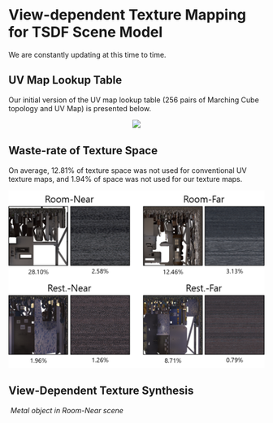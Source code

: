 # View-dependent Texture Mapping for TSDF Scene Model

We are constantly updating at this time to time.

## UV Map Lookup Table

Our initial version of the UV map lookup table (256 pairs of Marching Cube topology and UV Map) is presented below.

<p align="center">
  <img src="images/mcuvlut.png" width=700 />
</p>

## Waste-rate of Texture Space

On average, 12.81% of texture space was not used for conventional UV texture maps, and 1.94% of space was not used for our texture maps.

<p align="center">
  <img src="images/wasteratio.png" width=700 />
</p>

## View-Dependent Texture Synthesis

<p>
    <img src="images/syn_metals5x5.png" width=700 alt>
    <em>Metal object in Room-Near scene</em>
</p>

